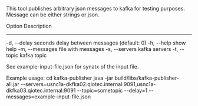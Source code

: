 This tool publishes arbitrary json messages to kafka for testing purposes.  Message can be either strings or json.

Option                 Description
------                 -----------
-d, --delay <Integer>  seconds delay between messages (default: 0)
-h, --help             show help
-m, --messages         file with messages
-s, --servers          kafka servers
-t, --topic            kafka topic


See example-input-file.json for synatx of the input file.

Example usage:
cd kafka-publisher
java -jar build/libs/kafka-publisher-all.jar --servers=usnc1a-dkfka02.qiotec.internal:9091,usnc1a-dkfka03.qiotec.internal:9091 --topic=sometopic --delay=1 --messages=example-input-file.json
